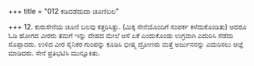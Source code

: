 +++
title = "012 ಕಡಿವಡೆದುದಾ ಚೂಣಿಬಲ"

+++
12. ಕುರುಸೇನೆಯ ಚೂಣಿ ಬಲವು ಕತ್ತರಿಸಿತ್ತು. (ಮಿಕ್ಕ ಸೇನೆಯೊಂದಿಗೆ ಸಂಪರ್ಕ ಕಳೆದುಕೊಂಡಿತು) ಆದರೂ ಓಡಿ ಹೋಗದ ವೀರರು ತಮಗೆ ಇನ್ನು ದೇಹದ ಮೇಲೆ ಆಸೆ ಏಕೆ ಎಂದುಕೊಂಡು ಉಗ್ರವಾಗಿ ಎದುರಿಸಿ ಸೆಡೆದು ಸೊಪ್ಪಾದರು. ಉಳಿದ ವೀರ ಸೈನಿಕರ ಗುಂಪನ್ನು ಕೂಡಿಸಿ ಭೀಷ್ಮ ದ್ರೋಣರು ಮತ್ತೆ ಅರ್ಜುನನನ್ನು ಎದುರಿಸಲು ಆಜ್ಞೆ ಮಾಡಿದರು. ಸೇನೆ ಪ್ರತಿಭಟಿಸಿ ಮುನ್ನೂಕಿತು.